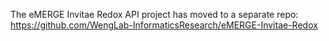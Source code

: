 The eMERGE Invitae Redox API project has moved to a separate repo: https://github.com/WengLab-InformaticsResearch/eMERGE-Invitae-Redox

